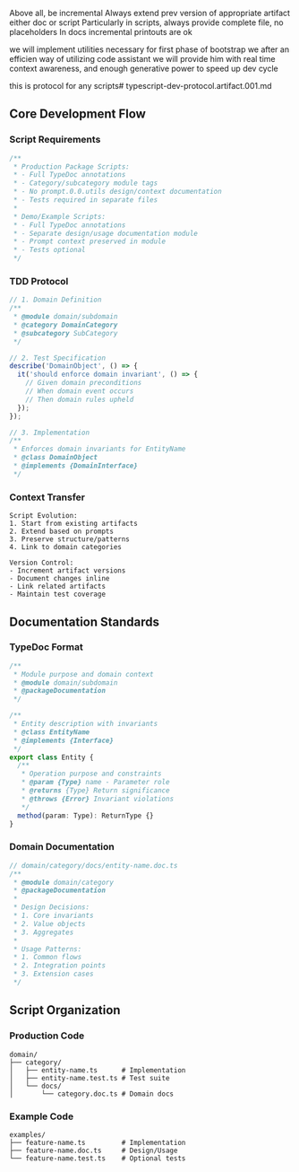 Above all, be incremental
Always extend prev version of appropriate artifact
either doc or script
Particularly in scripts, always provide complete file, no placeholders
In docs incremental printouts are ok

we will implement utilities necessary for first phase of bootstrap
we after an efficien way of utilizing code assistant
we will provide him with real time context awareness, and enough generative power to speed up dev cycle

this is protocol for any scripts# typescript-dev-protocol.artifact.001.md

## Core Development Flow

### Script Requirements

```typescript
/**
 * Production Package Scripts:
 * - Full TypeDoc annotations
 * - Category/subcategory module tags
 * - No prompt.0.0.utils design/context documentation
 * - Tests required in separate files
 * 
 * Demo/Example Scripts:
 * - Full TypeDoc annotations
 * - Separate design/usage documentation module
 * - Prompt context preserved in module
 * - Tests optional
 */
```

### TDD Protocol

```typescript
// 1. Domain Definition
/**
 * @module domain/subdomain
 * @category DomainCategory
 * @subcategory SubCategory
 */

// 2. Test Specification
describe('DomainObject', () => {
  it('should enforce domain invariant', () => {
    // Given domain preconditions
    // When domain event occurs
    // Then domain rules upheld
  });
});

// 3. Implementation
/**
 * Enforces domain invariants for EntityName
 * @class DomainObject
 * @implements {DomainInterface}
 */
```

### Context Transfer

```
Script Evolution:
1. Start from existing artifacts
2. Extend based on prompts
3. Preserve structure/patterns
4. Link to domain categories

Version Control:
- Increment artifact versions
- Document changes inline
- Link related artifacts
- Maintain test coverage
```

## Documentation Standards

### TypeDoc Format

```typescript
/**
 * Module purpose and domain context
 * @module domain/subdomain
 * @packageDocumentation
 */

/**
 * Entity description with invariants
 * @class EntityName
 * @implements {Interface}
 */
export class Entity {
  /**
   * Operation purpose and constraints
   * @param {Type} name - Parameter role
   * @returns {Type} Return significance
   * @throws {Error} Invariant violations
   */
  method(param: Type): ReturnType {}
}
```

### Domain Documentation

```typescript
// domain/category/docs/entity-name.doc.ts
/**
 * @module domain/category
 * @packageDocumentation
 * 
 * Design Decisions:
 * 1. Core invariants
 * 2. Value objects
 * 3. Aggregates
 * 
 * Usage Patterns:
 * 1. Common flows
 * 2. Integration points
 * 3. Extension cases
 */
```

## Script Organization

### Production Code

```
domain/
├── category/
│   ├── entity-name.ts      # Implementation
│   ├── entity-name.test.ts # Test suite
│   └── docs/
│       └── category.doc.ts # Domain docs
```

### Example Code

```
examples/
├── feature-name.ts         # Implementation
├── feature-name.doc.ts     # Design/Usage
└── feature-name.test.ts    # Optional tests
